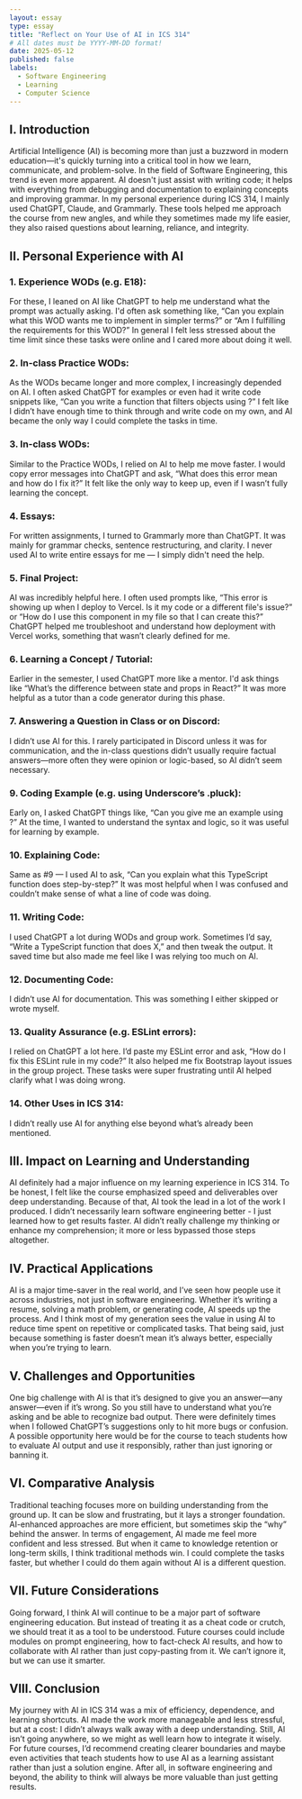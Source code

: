 ```yaml
---
layout: essay
type: essay
title: "Reflect on Your Use of AI in ICS 314"
# All dates must be YYYY-MM-DD format!
date: 2025-05-12
published: false
labels:
  - Software Engineering
  - Learning
  - Computer Science
---
```


## I. Introduction
Artificial Intelligence (AI) is becoming more than just a buzzword in modern education—it's quickly turning into a critical tool in how we learn, communicate, and problem-solve. In the field of Software Engineering, this trend is even more apparent. AI doesn't just assist with writing code; it helps with everything from debugging and documentation to explaining concepts and improving grammar. In my personal experience during ICS 314, I mainly used ChatGPT, Claude, and Grammarly. These tools helped me approach the course from new angles, and while they sometimes made my life easier, they also raised questions about learning, reliance, and integrity.

## II. Personal Experience with AI
### 1. Experience WODs (e.g. E18):
For these, I leaned on AI like ChatGPT to help me understand what the prompt was actually asking. I'd often ask something like, “Can you explain what this WOD wants me to implement in simpler terms?” or “Am I fulfilling the requirements for this WOD?” In general I felt less stressed about the time limit since these tasks were online and I cared more about doing it well.

### 2. In-class Practice WODs:
As the WODs became longer and more complex, I increasingly depended on AI. I often asked ChatGPT for examples or even had it write code snippets like, “Can you write a function that filters objects using <database>?” I felt like I didn’t have enough time to think through and write code on my own, and AI became the only way I could complete the tasks in time.

### 3. In-class WODs:
Similar to the Practice WODs, I relied on AI to help me move faster. I would copy error messages into ChatGPT and ask, “What does this error mean and how do I fix it?” It felt like the only way to keep up, even if I wasn’t fully learning the concept.

### 4. Essays:
For written assignments, I turned to Grammarly more than ChatGPT. It was mainly for grammar checks, sentence restructuring, and clarity. I never used AI to write entire essays for me — I simply didn't need the help.

### 5. Final Project:
AI was incredibly helpful here. I often used prompts like, “This error is showing up when I deploy to Vercel. Is it my code or a different file's issue?” or “How do I use this component in my file so that I can create this?” ChatGPT helped me troubleshoot and understand how deployment with Vercel works, something that wasn’t clearly defined for me.

### 6. Learning a Concept / Tutorial:
Earlier in the semester, I used ChatGPT more like a mentor. I'd ask things like “What’s the difference between state and props in React?” It was more helpful as a tutor than a code generator during this phase.

### 7. Answering a Question in Class or on Discord:
I didn’t use AI for this. I rarely participated in Discord unless it was for communication, and the in-class questions didn’t usually require factual answers—more often they were opinion or logic-based, so AI didn’t seem necessary.

### 9. Coding Example (e.g. using Underscore’s .pluck):
Early on, I asked ChatGPT things like, “Can you give me an example using <given code>?” At the time, I wanted to understand the syntax and logic, so it was useful for learning by example.

### 10. Explaining Code:
Same as #9 — I used AI to ask, “Can you explain what this TypeScript function does step-by-step?” It was most helpful when I was confused and couldn’t make sense of what a line of code was doing.

### 11. Writing Code:
I used ChatGPT a lot during WODs and group work. Sometimes I’d say, “Write a TypeScript function that does X,” and then tweak the output. It saved time but also made me feel like I was relying too much on AI.

### 12. Documenting Code:
I didn’t use AI for documentation. This was something I either skipped or wrote myself.

### 13. Quality Assurance (e.g. ESLint errors):
I relied on ChatGPT a lot here. I’d paste my ESLint error and ask, “How do I fix this ESLint rule in my code?” It also helped me fix Bootstrap layout issues in the group project. These tasks were super frustrating until AI helped clarify what I was doing wrong.

### 14. Other Uses in ICS 314:
I didn’t really use AI for anything else beyond what’s already been mentioned.

## III. Impact on Learning and Understanding
AI definitely had a major influence on my learning experience in ICS 314. To be honest, I felt like the course emphasized speed and deliverables over deep understanding. Because of that, AI took the lead in a lot of the work I produced. I didn’t necessarily learn software engineering better - I just learned how to get results faster. AI didn’t really challenge my thinking or enhance my comprehension; it more or less bypassed those steps altogether.

## IV. Practical Applications
AI is a major time-saver in the real world, and I’ve seen how people use it across industries, not just in software engineering. Whether it’s writing a resume, solving a math problem, or generating code, AI speeds up the process. And I think most of my generation sees the value in using AI to reduce time spent on repetitive or complicated tasks. That being said, just because something is faster doesn’t mean it’s always better, especially when you’re trying to learn.

## V. Challenges and Opportunities
One big challenge with AI is that it’s designed to give you an answer—any answer—even if it’s wrong. So you still have to understand what you’re asking and be able to recognize bad output. There were definitely times when I followed ChatGPT’s suggestions only to hit more bugs or confusion. A possible opportunity here would be for the course to teach students how to evaluate AI output and use it responsibly, rather than just ignoring or banning it.

## VI. Comparative Analysis
Traditional teaching focuses more on building understanding from the ground up. It can be slow and frustrating, but it lays a stronger foundation. AI-enhanced approaches are more efficient, but sometimes skip the “why” behind the answer. In terms of engagement, AI made me feel more confident and less stressed. But when it came to knowledge retention or long-term skills, I think traditional methods win. I could complete the tasks faster, but whether I could do them again without AI is a different question.

## VII. Future Considerations
Going forward, I think AI will continue to be a major part of software engineering education. But instead of treating it as a cheat code or crutch, we should treat it as a tool to be understood. Future courses could include modules on prompt engineering, how to fact-check AI results, and how to collaborate with AI rather than just copy-pasting from it. We can’t ignore it, but we can use it smarter.

## VIII. Conclusion
My journey with AI in ICS 314 was a mix of efficiency, dependence, and learning shortcuts. AI made the work more manageable and less stressful, but at a cost: I didn’t always walk away with a deep understanding. Still, AI isn’t going anywhere, so we might as well learn how to integrate it wisely. For future courses, I’d recommend creating clearer boundaries and maybe even activities that teach students how to use AI as a learning assistant rather than just a solution engine. After all, in software engineering and beyond, the ability to think will always be more valuable than just getting results.
